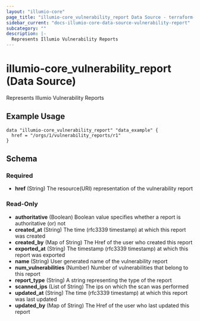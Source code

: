 ```yaml
---
layout: "illumio-core"
page_title: "illumio-core_vulnerability_report Data Source - terraform-provider-illumio-core"
sidebar_current: "docs-illumio-core-data-source-vulnerability-report"
subcategory: ""
description: |-
  Represents Illumio Vulnerability Reports
---
```


# illumio-core_vulnerability_report (Data Source)

Represents Illumio Vulnerability Reports

Example Usage
------------
```hcl
data "illumio-core_vulnerability_report" "data_example" {
  href = "/orgs/1/vulnerability_reports/r1"
}
```

## Schema

### Required

- **href** (String) The resource(URI) representation of the vulnerability report

### Read-Only

- **authoritative** (Boolean) Boolean value specifies whether a report is authoritative (or) not
- **created_at** (String) The time (rfc3339 timestamp) at which this report was created
- **created_by** (Map of String) The Href of the user who created this report
- **exported_at** (String) The timestamp (rfc3339 timestamp) at which this report was exported
- **name** (String) User generated name of the vulnerability report
- **num_vulnerabilities** (Number) Number of vulnerabilities that belong to this report
- **report_type** (String) A string representing the type of the report
- **scanned_ips** (List of String) The ips on which the scan was performed
- **updated_at** (String) The time (rfc3339 timestamp) at which this report was last updated
- **updated_by** (Map of String) The Href of the user who last updated this report


